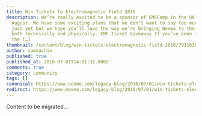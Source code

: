 ```yaml
---
title: Win Tickets to Electromagnetic Field 2016
description: We’re really excited to be a sponsor of EMFCamp in the UK this
  August. We have some exciting plans that we don’t want to say too much about
  just yet but we hope you’ll love the way we’re bringing Nexmo to the event
  both technically and physically. EMF Ticket Giveaway If you’ve been following
  the […]
thumbnail: /content/blog/win-tickets-electromagnetic-field-2016/7911638740_02c5591aa9_z.jpg
author: sammachin
published: true
published_at: 2016-07-01T14:01:32.000Z
comments: true
category: community
tags: []
canonical: https://www.nexmo.com/legacy-blog/2016/07/01/win-tickets-electromagnetic-field-2016
redirect: https://www.nexmo.com/legacy-blog/2016/07/01/win-tickets-electromagnetic-field-2016
---
```


Content to be migrated...
